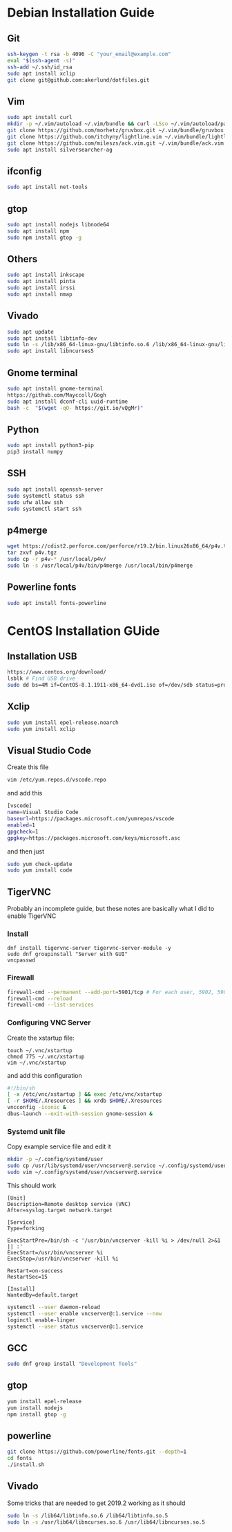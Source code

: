# Debian Installation Guide

## Git
```bash
ssh-keygen -t rsa -b 4096 -C "your_email@example.com"
eval "$(ssh-agent -s)"
ssh-add ~/.ssh/id_rsa
sudo apt install xclip
git clone git@github.com:akerlund/dotfiles.git
```

## Vim
```bash
sudo apt install curl
mkdir -p ~/.vim/autoload ~/.vim/bundle && curl -LSso ~/.vim/autoload/pathogen.vim https://tpo.pe/pathogen.vim
git clone https://github.com/morhetz/gruvbox.git ~/.vim/bundle/gruvbox
git clone https://github.com/itchyny/lightline.vim ~/.vim/bundle/lightline.vim
git clone https://github.com/mileszs/ack.vim.git ~/.vim/bundle/ack.vim
sudo apt install silversearcher-ag
```

## ifconfig
```bash
sudo apt install net-tools
```

## gtop
```bash
sudo apt install nodejs libnode64
sudo apt install npm
sudo npm install gtop -g
```

## Others
```bash
sudo apt install inkscape
sudo apt install pinta
sudo apt install irssi
sudo apt install nmap
```

## Vivado

```bash
sudo apt update
sudo apt install libtinfo-dev
sudo ln -s /lib/x86_64-linux-gnu/libtinfo.so.6 /lib/x86_64-linux-gnu/libtinfo.so.5
sudo apt install libncurses5
```

## Gnome terminal

```bash
sudo apt install gnome-terminal
https://github.com/Mayccoll/Gogh
sudo apt install dconf-cli uuid-runtime
bash -c  "$(wget -qO- https://git.io/vQgMr)"
```

## Python

```bash
sudo apt install python3-pip
pip3 install numpy
```

## SSH

```bash
sudo apt install openssh-server
sudo systemctl status ssh
sudo ufw allow ssh
sudo systemctl start ssh
```

## p4merge

```bash
wget https://cdist2.perforce.com/perforce/r19.2/bin.linux26x86_64/p4v.tgz
tar zxvf p4v.tgz
sudo cp -r p4v-* /usr/local/p4v/
sudo ln -s /usr/local/p4v/bin/p4merge /usr/local/bin/p4merge
```

## Powerline fonts

```bash
sudo apt install fonts-powerline
```

# CentOS Installation GUide

## Installation USB
```bash
https://www.centos.org/download/
lsblk # Find USB drive
sudo dd bs=4M if=CentOS-8.1.1911-x86_64-dvd1.iso of=/dev/sdb status=progress oflag=sync
```

## Xclip
```bash
sudo yum install epel-release.noarch
sudo yum install xclip
```

## Visual Studio Code
Create this file
```bash
vim /etc/yum.repos.d/vscode.repo
```
and add this
```bash
[vscode]
name=Visual Studio Code
baseurl=https://packages.microsoft.com/yumrepos/vscode
enabled=1
gpgcheck=1
gpgkey=https://packages.microsoft.com/keys/microsoft.asc
```
and then just
```bash
sudo yum check-update
sudo yum install code
```

## TigerVNC

Probably an incomplete guide, but these notes are basically what I did to enable TigerVNC

### Install
```
dnf install tigervnc-server tigervnc-server-module -y
sudo dnf groupinstall "Server with GUI"
vncpasswd
```

### Firewall

```bash
firewall-cmd --permanent --add-port=5901/tcp # For each user, 5902, 5903 ...
firewall-cmd --reload
firewall-cmd --list-services
```

### Configuring VNC Server

Create the xstartup file:

```
touch ~/.vnc/xstartup
chmod 775 ~/.vnc/xstartup
vim ~/.vnc/xstartup
```

and add this configuration

```bash
#!/bin/sh
[ -x /etc/vnc/xstartup ] && exec /etc/vnc/xstartup
[ -r $HOME/.Xresources ] && xrdb $HOME/.Xresources
vncconfig -iconic &
dbus-launch --exit-with-session gnome-session &
```

### Systemd unit file

Copy example service file and edit it

```bash
mkdir -p ~/.config/systemd/user
sudo cp /usr/lib/systemd/user/vncserver@.service ~/.config/systemd/user/vncserver@.service
sudo vim ~/.config/systemd/user/vncserver@.service
```

This should work

```
[Unit]
Description=Remote desktop service (VNC)
After=syslog.target network.target

[Service]
Type=forking

ExecStartPre=/bin/sh -c '/usr/bin/vncserver -kill %i > /dev/null 2>&1 || :'
ExecStart=/usr/bin/vncserver %i 
ExecStop=/usr/bin/vncserver -kill %i

Restart=on-success
RestartSec=15

[Install]
WantedBy=default.target
```

```bash
systemctl --user daemon-reload
systemctl --user enable vncserver@:1.service --now
loginctl enable-linger
systemctl --user status vncserver@:1.service
```

## GCC

```bash
sudo dnf group install "Development Tools"
```

## gtop

```bash
yum install epel-release
yum install nodejs
npm install gtop -g
```

## powerline

```bash
git clone https://github.com/powerline/fonts.git --depth=1
cd fonts
./install.sh
```

## Vivado

Some tricks that are needed to get 2019.2 working as it should

```bash
sudo ln -s /lib64/libtinfo.so.6 /lib64/libtinfo.so.5
sudo ln -s /usr/lib64/libncurses.so.6 /usr/lib64/libncurses.so.5
```
